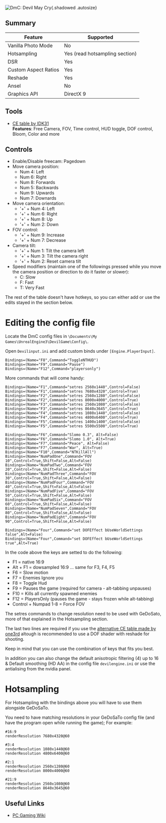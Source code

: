 ![DmC: Devil May Cry](Images\dmc.png "Shot by White Harpy"){.shadowed .autosize}

## Summary

Feature | Supported
--|--
Vanilla Photo Mode | No
Hotsampling | Yes (read hotsampling section)
DSR | Yes
Custom Aspect Ratios | Yes
Reshade | Yes 
Ansel | No
Graphics API | DirectX 9
 
## Tools

* [CE table by IDK31](..\CheatTables\DMC_freecam0.02.CT)  
**Features**: Free Camera, FOV, Time control, HUD toggle, DOF control, Bloom, Color and more

## Controls
- Enable/Disable freecam: Pagedown
- Move camera position:
    - Num 4: Left
    - Num 6: Right
    - Num 8: Forwards
    - Num 5: Backwards
    - Num 9: Upwards
    - Num 7: Downards
- Move camera orientation:
    - '+' + Num 4: Left
    - '+' + Num 6: Right
    - '+' + Num 8: Up
    - '+' + Num 2: Down
- FOV control:
    - '+' + Num 9: Increase
    - '+' + Num 7: Decrease
- Camera tilt:
    - '+' + Num 1: Tilt the camera left
    - '+' + Num 3: Tilt the camera right
    - '+' + Num 2: Reset camera tilt
- Speed modifiers (maintain one of the followings pressed while you move the camera position or direction to do it faster or slower):
    - C: Slow
    - F: Fast
    - T: Very Fast

The rest of the table doesn't have hotkeys, so you can either add or use the edits stayed in the section below.

Editing the config file
=========================================================

Locate the DmC config files in `\Documents\My Games\UnrealEngine3\DevilGame\Config\`.

Open `Devilinput.ini` and add custom binds under `[Engine.PlayerInput]`.

```
Bindings=(Name="F8",Command="ToggleNTHUD")
Bindings=(Name="F9",Command="Pause")
Bindings=(Name="F12",Command="playersonly")
```

More commands that will come handy:

```
Bindings=(Name="F1",Command="setres 2560x1440",Control=False)
Bindings=(Name="F1",Command="setres 7680x4320",Control=True)
Bindings=(Name="F2",Command="setres 2560x1280",Control=False)
Bindings=(Name="F2",Command="setres 8000x4000",Control=True)
Bindings=(Name="F3",Command="setres 2560x1080",Control=False)
Bindings=(Name="F3",Command="setres 8640x3645",Control=True)
Bindings=(Name="F4",Command="setres 1080x1440",Control=False)
Bindings=(Name="F4",Command="setres 4800x6400",Control=True)
Bindings=(Name="F5",Command="setres 1400x1400",Control=False)
Bindings=(Name="F5",Command="setres 5500x5500",Control=True)

Bindings=(Name="F6",Command="Slomo 0.3", Alt=False)
Bindings=(Name="F6",Command="Slomo 1.0", Alt=True)
Bindings=(Name="F7",Command="Peace", Alt=False)
Bindings=(Name="F7",Command="War", Alt=True)
Bindings=(Name="F10",Command="NTKillAll")
Bindings=(Name="NumPadOne",Command="FOV 10",Control=True,Shift=False,Alt=False)
Bindings=(Name="NumPadTwo",Command="FOV 20",Control=True,Shift=False,Alt=False)
Bindings=(Name="NumPadThree",Command="FOV 30",Control=True,Shift=False,Alt=False)
Bindings=(Name="NumPadFour",Command="FOV 40",Control=True,Shift=False,Alt=False)
Bindings=(Name="NumPadFive",Command="FOV 50",Control=True,Shift=False,Alt=False)
Bindings=(Name="NumPadSix",Command="FOV 60",Control=True,Shift=False,Alt=False)
Bindings=(Name="NumPadSeven",Command="FOV 80",Control=True,Shift=False,Alt=False)
Bindings=(Name="NumPadEight",Command="FOV 90",Control=True,Shift=False,Alt=False)

Bindings=(Name="Four",Command="set DOFEffect bUseWorldSettings false",Alt=False)
Bindings=(Name="Four",Command="set DOFEffect bUseWorldSettings true",Alt=True)
```

In the code above the keys are setted to do the following:

- F1 = native 16:9
- Alt + F1 = dowsampled 16:9 ... same for F3, F4, F5
- F6 = Slow motion
- F7 = Enemies Ignore you
- F8 = Toggle Hud
- F9 = Pauses the game (required for camera - alt-tabbing unpauses)
- F10 = Kills all currently spawned enemies
- F12 = PlayersOnly (pauses the game - stays frozen while alt-tabbing)
- Control + Numpad 1-8 = Force FOV

The setres commands to change resolution need to be used with GeDoSato, more of that explained in the Hotsampling section.

The last two lines are required if you use the [alternative CE table made by one3rd](..\CheatTables\DMC-DevilMayCry-Merged-DOF--Tonemap-v0.2.CT) altough is recommended to use a DOF shader with reshade for shooting.

Keep in mind that you can use the combination of keys that fits you best.

In addition you can also change the default anisotropic filtering (4) up to 16 & Default smoothing (HD AA) in the config file `devilengine.ini` or use the antialising from the nvidia panel.

Hotsampling
=========================================================

For Hotsampling with the bindings above you will have to use them alongside GeDoSaTo.

You need to have matching resolutions in your GeDoSaTo config file (and have the program open while running the game); For example:

```
#16:9
renderResolution 7680x4320@60

#3:4
renderResolution 1080x1440@60
renderResolution 4800x6400@60

#2:1
renderResolution 2560x1280@60
renderResolution 8000x4000@60

#21:9
renderResolution 2560x1080@60
renderResolution 8640x3645@60
```

## Useful Links

* [PC Gaming Wiki](https://www.pcgamingwiki.com/wiki/DmC:_Devil_May_Cry)